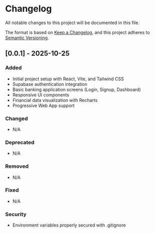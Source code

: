 # Changelog

All notable changes to this project will be documented in this file.

The format is based on [Keep a Changelog](https://keepachangelog.com/en/1.0.0/),
and this project adheres to [Semantic Versioning](https://semver.org/spec/v2.0.0.html).

## [0.0.1] - 2025-10-25

### Added
- Initial project setup with React, Vite, and Tailwind CSS
- Supabase authentication integration
- Basic banking application screens (Login, Signup, Dashboard)
- Responsive UI components
- Financial data visualization with Recharts
- Progressive Web App support

### Changed
- N/A

### Deprecated
- N/A

### Removed
- N/A

### Fixed
- N/A

### Security
- Environment variables properly secured with .gitignore